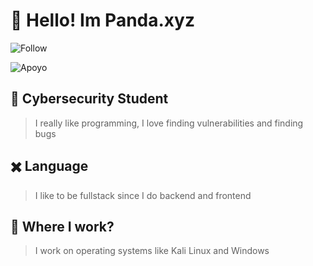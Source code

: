 # 👋 Hello! Im Panda.xyz
  
![Follow](https://img.shields.io/github/followers/Pandaxyz-xd?color=gree&style=flat-square)

![Apoyo](https://img.shields.io/badge/GreenPeace-Support%20%F0%9F%92%96-green)
 

## 📐 Cybersecurity Student

>  I really like programming, I love finding vulnerabilities and finding bugs 


## ✖️ Language

> I like to be fullstack since I do backend and frontend

## 💼 Where I work?

> I work on operating systems like Kali Linux and Windows

